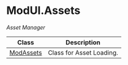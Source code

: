 # ModUI.Assets

*Asset Manager*

| Class                                      | Description              |
| ------------------------------------------ | ------------------------ |
| [ModAssets](API/ModUI/Assets/ModAssets.md) | Class for Asset Loading. |